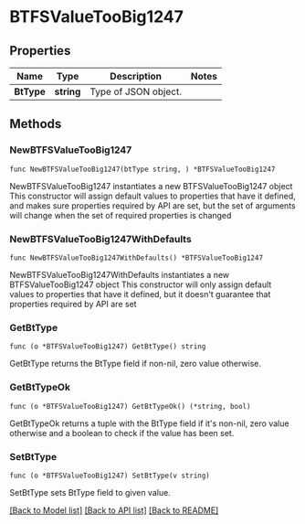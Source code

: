 # BTFSValueTooBig1247

## Properties

Name | Type | Description | Notes
------------ | ------------- | ------------- | -------------
**BtType** | **string** | Type of JSON object. | 

## Methods

### NewBTFSValueTooBig1247

`func NewBTFSValueTooBig1247(btType string, ) *BTFSValueTooBig1247`

NewBTFSValueTooBig1247 instantiates a new BTFSValueTooBig1247 object
This constructor will assign default values to properties that have it defined,
and makes sure properties required by API are set, but the set of arguments
will change when the set of required properties is changed

### NewBTFSValueTooBig1247WithDefaults

`func NewBTFSValueTooBig1247WithDefaults() *BTFSValueTooBig1247`

NewBTFSValueTooBig1247WithDefaults instantiates a new BTFSValueTooBig1247 object
This constructor will only assign default values to properties that have it defined,
but it doesn't guarantee that properties required by API are set

### GetBtType

`func (o *BTFSValueTooBig1247) GetBtType() string`

GetBtType returns the BtType field if non-nil, zero value otherwise.

### GetBtTypeOk

`func (o *BTFSValueTooBig1247) GetBtTypeOk() (*string, bool)`

GetBtTypeOk returns a tuple with the BtType field if it's non-nil, zero value otherwise
and a boolean to check if the value has been set.

### SetBtType

`func (o *BTFSValueTooBig1247) SetBtType(v string)`

SetBtType sets BtType field to given value.



[[Back to Model list]](../README.md#documentation-for-models) [[Back to API list]](../README.md#documentation-for-api-endpoints) [[Back to README]](../README.md)


